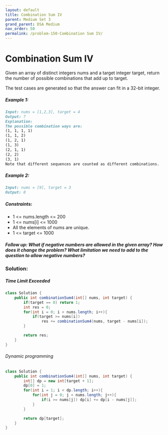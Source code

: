```yaml
---
layout: default
title: Combination Sum IV
parent: Medium Set 3
grand_parent: DSA Medium
nav_order: 50
permalink: /problem-150-Combination Sum IV/
---
```

# Combination Sum IV
Given an array of distinct integers nums and a target integer target, return the number of possible combinations that add up to target.

The test cases are generated so that the answer can fit in a 32-bit integer.

##### Example 1:
```markdown
Input: nums = [1,2,3], target = 4
Output: 7
Explanation:
The possible combination ways are:
(1, 1, 1, 1)
(1, 1, 2)
(1, 2, 1)
(1, 3)
(2, 1, 1)
(2, 2)
(3, 1)
Note that different sequences are counted as different combinations.
```
##### Example 2:
```markdown
Input: nums = [9], target = 3
Output: 0
```
##### Constraints:
* 1 <= nums.length <= 200
* 1 <= nums[i] <= 1000
* All the elements of nums are unique.
* 1 <= target <= 1000

##### Follow up: What if negative numbers are allowed in the given array? How does it change the problem? What limitation we need to add to the question to allow negative numbers?

### Solution:
##### Time Limit Exceeded
```java
class Solution {
    public int combinationSum4(int[] nums, int target) {
        if(target == 0) return 1;
        int res = 0;
        for(int i = 0; i < nums.length; i++){
            if(target >= nums[i])
                res += combinationSum4(nums, target - nums[i]);
        }

        return res;
    }
}
```
###### Dynamic programming
```java
class Solution {
    public int combinationSum4(int[] nums, int target) {
        int[] dp = new int[target + 1];
        dp[0] = 1;
        for(int i = 1; i < dp.length; i++){
            for(int j = 0; j < nums.length; j++){
                if(i >= nums[j]) dp[i] += dp[i - nums[j]];
            }
        }

        return dp[target];
    }
}
```

